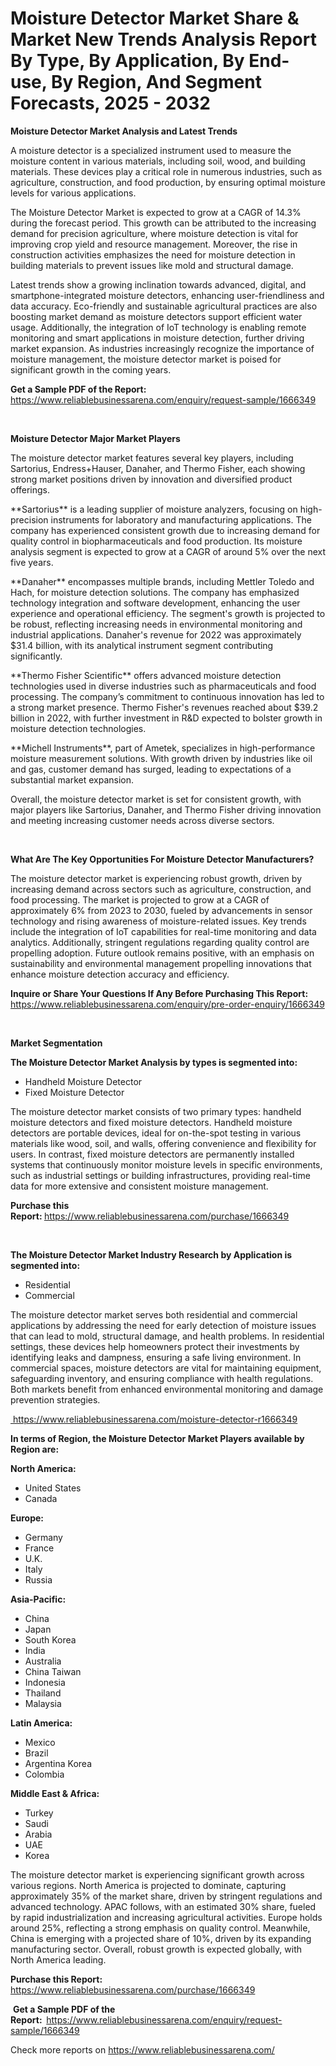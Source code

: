 <p><h1>Moisture Detector Market Share & Market New Trends Analysis Report By Type, By Application, By End-use, By Region, And Segment Forecasts, 2025 - 2032</h1></p><p><strong>Moisture Detector Market Analysis and Latest Trends</strong></p>
<p><p>A moisture detector is a specialized instrument used to measure the moisture content in various materials, including soil, wood, and building materials. These devices play a critical role in numerous industries, such as agriculture, construction, and food production, by ensuring optimal moisture levels for various applications.</p><p>The Moisture Detector Market is expected to grow at a CAGR of 14.3% during the forecast period. This growth can be attributed to the increasing demand for precision agriculture, where moisture detection is vital for improving crop yield and resource management. Moreover, the rise in construction activities emphasizes the need for moisture detection in building materials to prevent issues like mold and structural damage.</p><p>Latest trends show a growing inclination towards advanced, digital, and smartphone-integrated moisture detectors, enhancing user-friendliness and data accuracy. Eco-friendly and sustainable agricultural practices are also boosting market demand as moisture detectors support efficient water usage. Additionally, the integration of IoT technology is enabling remote monitoring and smart applications in moisture detection, further driving market expansion. As industries increasingly recognize the importance of moisture management, the moisture detector market is poised for significant growth in the coming years.</p></p>
<p><strong>Get a Sample PDF of the Report:&nbsp;</strong> <a href="https://www.reliablebusinessarena.com/enquiry/request-sample/1666349?utm_campaign=3042&utm_medium=2&utm_source=Github&utm_content=ia&utm_term=11042025&utm_id=moisture-detector">https://www.reliablebusinessarena.com/enquiry/request-sample/1666349</a></p>
<p>&nbsp;</p>
<p><strong>Moisture Detector Major Market Players</strong></p>
<p><p>The moisture detector market features several key players, including Sartorius, Endress+Hauser, Danaher, and Thermo Fisher, each showing strong market positions driven by innovation and diversified product offerings. </p><p>**Sartorius** is a leading supplier of moisture analyzers, focusing on high-precision instruments for laboratory and manufacturing applications. The company has experienced consistent growth due to increasing demand for quality control in biopharmaceuticals and food production. Its moisture analysis segment is expected to grow at a CAGR of around 5% over the next five years.</p><p>**Danaher** encompasses multiple brands, including Mettler Toledo and Hach, for moisture detection solutions. The company has emphasized technology integration and software development, enhancing the user experience and operational efficiency. The segment's growth is projected to be robust, reflecting increasing needs in environmental monitoring and industrial applications. Danaher's revenue for 2022 was approximately $31.4 billion, with its analytical instrument segment contributing significantly.</p><p>**Thermo Fisher Scientific** offers advanced moisture detection technologies used in diverse industries such as pharmaceuticals and food processing. The company’s commitment to continuous innovation has led to a strong market presence. Thermo Fisher's revenues reached about $39.2 billion in 2022, with further investment in R&D expected to bolster growth in moisture detection technologies.</p><p>**Michell Instruments**, part of Ametek, specializes in high-performance moisture measurement solutions. With growth driven by industries like oil and gas, customer demand has surged, leading to expectations of a substantial market expansion.</p><p>Overall, the moisture detector market is set for consistent growth, with major players like Sartorius, Danaher, and Thermo Fisher driving innovation and meeting increasing customer needs across diverse sectors.</p></p>
<p>&nbsp;</p>
<p><strong>What Are The Key Opportunities For Moisture Detector Manufacturers?</strong></p>
<p><p>The moisture detector market is experiencing robust growth, driven by increasing demand across sectors such as agriculture, construction, and food processing. The market is projected to grow at a CAGR of approximately 6% from 2023 to 2030, fueled by advancements in sensor technology and rising awareness of moisture-related issues. Key trends include the integration of IoT capabilities for real-time monitoring and data analytics. Additionally, stringent regulations regarding quality control are propelling adoption. Future outlook remains positive, with an emphasis on sustainability and environmental management propelling innovations that enhance moisture detection accuracy and efficiency.</p></p>
<p><strong>Inquire or Share Your Questions If Any Before Purchasing This Report:</strong> <a href="https://www.reliablebusinessarena.com/enquiry/pre-order-enquiry/1666349?utm_campaign=3042&utm_medium=2&utm_source=Github&utm_content=ia&utm_term=11042025&utm_id=moisture-detector">https://www.reliablebusinessarena.com/enquiry/pre-order-enquiry/1666349</a></p>
<p>&nbsp;</p>
<p><strong>Market Segmentation</strong></p>
<p><strong>The Moisture Detector Market Analysis by types is segmented into:</strong></p>
<p><ul><li>Handheld Moisture Detector</li><li>Fixed Moisture Detector</li></ul></p>
<p><p>The moisture detector market consists of two primary types: handheld moisture detectors and fixed moisture detectors. Handheld moisture detectors are portable devices, ideal for on-the-spot testing in various materials like wood, soil, and walls, offering convenience and flexibility for users. In contrast, fixed moisture detectors are permanently installed systems that continuously monitor moisture levels in specific environments, such as industrial settings or building infrastructures, providing real-time data for more extensive and consistent moisture management.</p></p>
<p><strong>Purchase this Report:&nbsp;</strong><a href="https://www.reliablebusinessarena.com/purchase/1666349?utm_campaign=3042&utm_medium=2&utm_source=Github&utm_content=ia&utm_term=11042025&utm_id=moisture-detector">https://www.reliablebusinessarena.com/purchase/1666349</a></p>
<p>&nbsp;</p>
<p><strong>The Moisture Detector Market Industry Research by Application is segmented into:</strong></p>
<p><ul><li>Residential</li><li>Commercial</li></ul></p>
<p><p>The moisture detector market serves both residential and commercial applications by addressing the need for early detection of moisture issues that can lead to mold, structural damage, and health problems. In residential settings, these devices help homeowners protect their investments by identifying leaks and dampness, ensuring a safe living environment. In commercial spaces, moisture detectors are vital for maintaining equipment, safeguarding inventory, and ensuring compliance with health regulations. Both markets benefit from enhanced environmental monitoring and damage prevention strategies.</p></p>
<p><a href="https://www.reliablebusinessarena.com/moisture-detector-r1666349?utm_campaign=3042&utm_medium=2&utm_source=Github&utm_content=ia&utm_term=11042025&utm_id=moisture-detector">&nbsp;https://www.reliablebusinessarena.com/moisture-detector-r1666349</a></p>
<p><strong>In terms of Region, the Moisture Detector Market Players available by Region are:</strong></p>
<p>
    <p> <strong> North America: </strong>
        <ul>
            <li>United States</li>
            <li>Canada</li>
        </ul>
        </p> 
    <p> <strong> Europe: </strong>
        <ul>
            <li>Germany</li>
            <li>France</li>
            <li>U.K.</li>
            <li>Italy</li>
            <li>Russia</li>
        </ul>
        </p> 
    <p> <strong> Asia-Pacific: </strong>
        <ul>
            <li>China</li>
            <li>Japan</li>
            <li>South Korea</li>
            <li>India</li>
            <li>Australia</li>
            <li>China Taiwan</li>
            <li>Indonesia</li>
            <li>Thailand</li>
            <li>Malaysia</li>
        </ul>
        </p> 
    <p> <strong> Latin America: </strong>
        <ul>
            <li>Mexico</li>
            <li>Brazil</li>
            <li>Argentina Korea</li>
            <li>Colombia</li>
        </ul>
        </p> 
    <p> <strong> Middle East & Africa: </strong>
        <ul>
            <li>Turkey</li>
            <li>Saudi</li>
            <li>Arabia</li>
            <li>UAE</li>
            <li>Korea</li>
        </ul>
    </p>
    </p>
<p><p>The moisture detector market is experiencing significant growth across various regions. North America is projected to dominate, capturing approximately 35% of the market share, driven by stringent regulations and advanced technology. APAC follows, with an estimated 30% share, fueled by rapid industrialization and increasing agricultural activities. Europe holds around 25%, reflecting a strong emphasis on quality control. Meanwhile, China is emerging with a projected share of 10%, driven by its expanding manufacturing sector. Overall, robust growth is expected globally, with North America leading.</p></p>
<p><strong>Purchase this Report: </strong><a href="https://www.reliablebusinessarena.com/purchase/1666349?utm_campaign=3042&utm_medium=2&utm_source=Github&utm_content=ia&utm_term=11042025&utm_id=moisture-detector">https://www.reliablebusinessarena.com/purchase/1666349</a></p>
<p>&nbsp;<strong>Get a Sample PDF of the Report:&nbsp;&nbsp;</strong><a href="https://www.reliablebusinessarena.com/enquiry/request-sample/1666349?utm_campaign=3042&utm_medium=2&utm_source=Github&utm_content=ia&utm_term=11042025&utm_id=moisture-detector">https://www.reliablebusinessarena.com/enquiry/request-sample/1666349</a></p>
<p><strong></strong></p>
<p>Check more reports on <a href="https://www.reliablebusinessarena.com/?utm_campaign=3042&utm_medium=2&utm_source=Github&utm_content=ia&utm_term=11042025&utm_id=moisture-detector">https://www.reliablebusinessarena.com/</a></p>